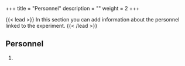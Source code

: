 +++
title = "Personnel"
description = ""
weight = 2
+++

{{< lead >}}
In this section you can add information about the personnel linked to the experiment.
{{< /lead >}}

## Personnel

1.	